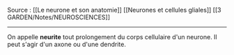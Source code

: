 Source : [[Le neurone et son anatomie]]
[[Neurones et cellules gliales]]
[[3 GARDEN/Notes/NEUROSCIENCES]]
***

On appelle **neurite** tout prolongement du corps cellulaire d'un neurone. Il peut s'agir d'un axone ou d'une dendrite.